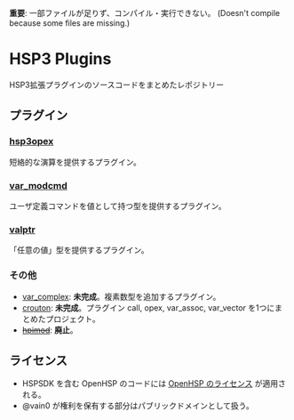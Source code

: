 **重要**: 一部ファイルが足りず、コンパイル・実行できない。 (Doesn't compile because some files are missing.)

# HSP3 Plugins
HSP3拡張プラグインのソースコードをまとめたレポジトリー

## プラグイン
### [hsp3opex](hsp3opex)
短絡的な演算を提供するプラグイン。

### [var_modcmd](var_modcmd)
ユーザ定義コマンドを値として持つ型を提供するプラグイン。

### [valptr](valptr)
「任意の値」型を提供するプラグイン。

### その他
- [var_complex](var_complex): **未完成**。複素数型を追加するプラグイン。
- [crouton](crouton): **未完成**。プラグイン call, opex, var_assoc, var_vector を1つにまとめたプロジェクト。
- ~~[hpimod](hpimod)~~: **廃止**。

## ライセンス
- HSPSDK を含む OpenHSP のコードには [OpenHSP のライセンス](http://dev.onionsoft.net/trac/openhsp/browser/trunk/License.txt?rev=937) が適用される。
- @vain0 が権利を保有する部分はパブリックドメインとして扱う。
